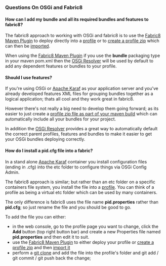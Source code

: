 ### Questions On OSGi and Fabric8

#### How can I add my bundle and all its required bundles and features to fabric8?

The fabric8 approach to working with OSGi and fabric8 is to use the  [Fabric8 Maven Plugin](http://fabric8.io/gitbook/mavenPlugin.html) to deploy directly into a [profile](http://fabric8.io/gitbook/profiles.html) or to [create a profile zip](http://fabric8.io/gitbook/continuousDeployment.html#creating-profile-zips-via-maven) which can then be [imported](http://fabric8.io/gitbook/continuousDeployment.html#importing-profile-zips).

When using the [Fabric8 Maven Plugin](http://fabric8.io/gitbook/mavenPlugin.html) if you use the **bundle** packaging type in your maven pom.xml then the [OSGi Resolver](http://fabric8.io/gitbook/osgiResolver.html) will be used by default to add any dependent features or bundles to your profile.

#### Should I use features?

If you're using OSGi or [Apache Karaf](http://karaf.apache.org/) as your application server and you've already developed features XML files for grouping bundles together as a logical application; thats all cool and they work great in fabric8.

However there's not really a big need to develop them going forward; as its easier to just create a [profile zip file as part of your maven build](http://fabric8.io/gitbook/continuousDeployment.html#creating-profile-zips-via-maven) which can automatically include all your bundles for your project.

In addition the [OSGi Resolver](http://fabric8.io/gitbook/osgiResolver.html) provides a great way to automatically default the correct parent profiles, features and bundles to make it easier to get your OSGi bundles deploying correctly.

#### How do I install a pid.cfg file into a fabric?

In a stand alone [Apache Karaf](http://karaf.apache.org/) container you install configuration files (ending in .cfg) into the etc folder to configure things via OSGi Config Admin.

The fabric8 approach is similar; but rather than an etc folder on a specific containers file system, you install the file into a [profile](http://fabric8.io/gitbook/profiles.html). You can think of a profile as being a virtual etc folder which can be used by many containers.

The only difference is fabric8 uses the file name **pid.properties** rather than **pid.cfg**; so just rename the file and you should be good to go.

To add the file you can either:

* in the web console, go to the profile page you want to change, click the **Add** button (top right button bar) and create a new Properties file named **pid.properties** and then edit it to suit.
* use the [Fabric8 Maven Plugin](http://fabric8.io/gitbook/mavenPlugin.html) to either deploy your profile or [create a profile zip](http://fabric8.io/gitbook/continuousDeployment.html#creating-profile-zips-via-maven) and then [import it](http://fabric8.io/gitbook/continuousDeployment.html#importing-profile-zips)
* perform a [git clone]() and add the file into the profile's folder and git add / git commit / git push back the change;

